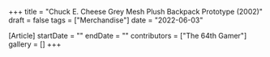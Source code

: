 +++
title = "Chuck E. Cheese Grey Mesh Plush Backpack Prototype (2002)"
draft = false
tags = ["Merchandise"]
date = "2022-06-03"

[Article]
startDate = ""
endDate = ""
contributors = ["The 64th Gamer"]
gallery = []
+++
